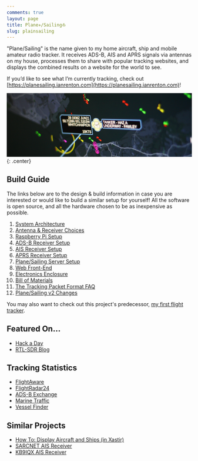 ```yaml
---
comments: true
layout: page
title: Plane✈/Sailing⛵
slug: plainsailing
---
```


"Plane/Sailing" is the name given to my home aircraft, ship and mobile amateur radio tracker. It receives ADS-B, AIS and APRS signals via antennas on my house, processes them to share with popular tracking websites, and displays the combined results on a website for the world to see.

If you’d like to see what I’m currently tracking, check out [https://planesailing.ianrenton.com](https://planesailing.ianrenton.com)!

![Plane Sailing Banner](/hardware/planesailing/banner7.png){: .center}

## Build Guide

The links below are to the design & build information in case you are interested or would like to build a similar setup for yourself! All the software is open source, and all the hardware chosen to be as inexpensive as possible.

1. [System Architecture](./system-architecture/)
2. [Antenna & Receiver Choices](./antenna-and-receiver/)
3. [Raspberry Pi Setup](./raspberry-pi/)
4. [ADS-B Receiver Setup](./adsb-receiver/)
5. [AIS Receiver Setup](./ais-receiver/)
6. [APRS Receiver Setup](./aprs-receiver/)
7. [Plane/Sailing Server Setup](./plane-sailing-server/)
8. [Web Front-End](./web-front-end/)
9. [Electronics Enclosure](./electronics-enclosure/)
10. [Bill of Materials](./bill-of-materials/)
11. [The Tracking Packet Format FAQ](./tracking-packet-format-faq)
12. [Plane/Sailing v2 Changes](./plane-sailing-v2-changes)

You may also want to check out this project's predecessor, [my first flight tracker](/hardware/flight-tracker).

## Featured On...

* [Hack a Day](https://hackaday.com/2020/10/22/tracking-boats-and-ships-in-real-time-at-the-same-time/)
* [RTL-SDR Blog](https://www.rtl-sdr.com/a-dual-aircraft-and-ship-tracking-system-with-rtl-sdr/)

## Tracking Statistics

* [FlightAware](https://flightaware.com/adsb/stats/user/ianrenton)
* [FlightRadar24](https://www.flightradar24.com/account/feed-stats/?id=28217)
* [ADS-B Exchange](https://www.adsbexchange.com/api/feeders/?feed=aeb9add2-e933-408b-82ee-36e5f41edeb8)
* [Marine Traffic](https://www.marinetraffic.com/en/ais/details/stations/4601/_:c84491eef3bdfac87efda338636c1d20)
* [Vessel Finder](https://stations.vesselfinder.com/stations/5528)

## Similar Projects

* [How To: Display Aircraft and Ships (in Xastir)](https://xastir.org/index.php/HowTo:Display_Aircraft_and_Ships)
* [SARCNET AIS Receiver](https://www.sarcnet.org/ais-receiver.html)
* [KB9IQX AIS Receiver](http://kb9iqx.net/rtlsdr/ais/)
